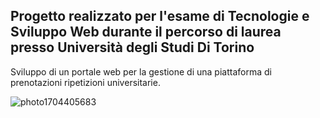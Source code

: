 <h2>Progetto realizzato per l'esame di Tecnologie e Sviluppo Web durante il percorso di laurea presso Università degli Studi Di Torino</h2>
Sviluppo di un portale web per la gestione di una piattaforma di prenotazioni ripetizioni universitarie.

![photo1704405683](https://github.com/EmmeDeveloper/TWEB_Fe/assets/22244326/7f1cdedb-e101-4a1f-8cac-9a02260ef07d)
